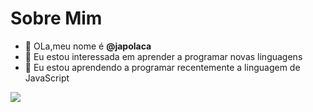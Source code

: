 # Sobre Mim

- 👋 OLa,meu nome é **@japolaca**
- 👀 Eu estou interessada em aprender a programar novas linguagens
- 🌱 Eu estou aprendendo a programar recentemente a linguagem de JavaScript

<a href="https://www.youtube.com/channel/UC7nSQqOhBfWEeiWKYkp3mZA" target="_blank"><img src="https://img.shields.io/badge/YouTube-FF0000?style=for-the-badge&logo=youtube&logoColor=white" target="_blank"></a>
